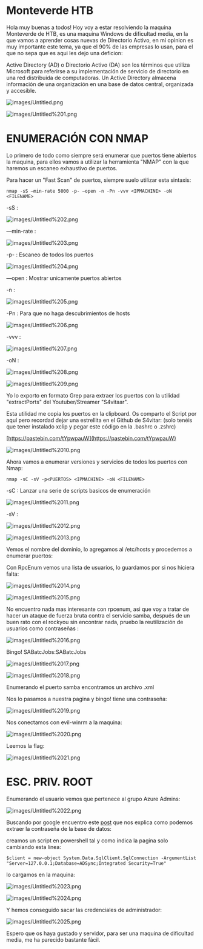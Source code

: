 # Monteverde HTB

Hola muy buenas a todos! Hoy voy a estar resolviendo la maquina Monteverde de  HTB, es una maquina Windows de dificultad media, en la que vamos a aprender cosas nuevas de Directorio Activo, en mi opinion es muy importante este tema, ya que el 90% de las empresas lo usan, para el que no sepa que es aqui les dejo una deficion:

Active Directory (AD) o Directorio Activo (DA) son los términos que utiliza Microsoft para referirse a su implementación de servicio de directorio en una red distribuida de computadoras. Un Active Directory almacena información de una organización en una base de datos central, organizada y accesible.

![images/Untitled.png](images/Untitled.png)

![images/Untitled%201.png](images/Untitled%201.png)

# **ENUMERACIÓN CON NMAP**

Lo primero de todo como siempre será enumerar que puertos tiene abiertos la maquina, para ellos vamos a utilizar la herramienta "NMAP" con la que haremos un escaneo exhaustivo de puertos.

Para hacer un "Fast Scan" de puertos, siempre suelo utilizar esta sintaxis:

`nmap -sS —min-rate 5000 -p- —open -n -Pn -vvv <IPMACHINE> -oN <FILENAME>` 

-sS : 

![images/Untitled%202.png](images/Untitled%202.png)

—min-rate :

![images/Untitled%203.png](images/Untitled%203.png)

-p- : Escaneo de todos los puertos

![images/Untitled%204.png](images/Untitled%204.png)

—open : Mostrar unicamente puertos abiertos

-n : 

![images/Untitled%205.png](images/Untitled%205.png)

-Pn : Para que no haga descubrimientos de hosts

![images/Untitled%206.png](images/Untitled%206.png)

-vvv : 

![images/Untitled%207.png](images/Untitled%207.png)

-oN :

![images/Untitled%208.png](images/Untitled%208.png)

![images/Untitled%209.png](images/Untitled%209.png)

Yo lo exporto en formato Grep para extraer los puertos con la utilidad "extractPorts" del Youtuber/Streamer "S4vitaar".

Esta utilidad me copia los puertos en la clipboard. Os comparto el Script por aquí pero recordad dejar una estrellita en el Github de S4vitar: (solo tenéis que tener instalado xclip y pegar este código en la .bashrc o .zshrc)

[https://pastebin.com/tYpwpauW](https://pastebin.com/tYpwpauW) 

![images/Untitled%2010.png](images/Untitled%2010.png)

Ahora vamos a enumerar versiones y servicios de todos los puertos con Nmap:

`nmap -sC -sV -p<PUERTOS> <IPMACHINE> -oN <FILENAME>`

-sC : Lanzar una serie de scripts basicos de enumeración

![images/Untitled%2011.png](images/Untitled%2011.png)

-sV : 

![images/Untitled%2012.png](images/Untitled%2012.png)

![images/Untitled%2013.png](images/Untitled%2013.png)

Vemos el nombre del dominio, lo agregamos al /etc/hosts y procedemos a enumerar puertos:

Con RpcEnum vemos una lista de usuarios, lo guardamos por si nos hiciera falta:

![images/Untitled%2014.png](images/Untitled%2014.png)

![images/Untitled%2015.png](images/Untitled%2015.png)

No encuentro nada mas interesante con rpcenum, asi que voy a tratar de hacer un ataque de fuerza bruta contra el servicio samba, después de un buen rato con el rockyou sin encontrar nada, pruebo la reutilización de usuarios como contraseñas :

![images/Untitled%2016.png](images/Untitled%2016.png)

Bingo! SABatcJobs:SABatcJobs

![images/Untitled%2017.png](images/Untitled%2017.png)

![images/Untitled%2018.png](images/Untitled%2018.png)

Enumerando el puerto samba encontramos un archivo .xml

Nos lo pasamos a nuestra pagina y bingo! tiene una contraseña:

![images/Untitled%2019.png](images/Untitled%2019.png)

Nos conectamos con evil-winrm a la maquina:

![images/Untitled%2020.png](images/Untitled%2020.png)

Leemos la flag:

![images/Untitled%2021.png](images/Untitled%2021.png)

# **ESC. PRIV. ROOT**

Enumerando el usuario vemos que pertenece al grupo Azure Admins:

![images/Untitled%2022.png](images/Untitled%2022.png)

Buscando por google encuentro este [post](https://blog.xpnsec.com/azuread-connect-for-redteam/) que nos explica como podemos extraer la contraseña de la base de datos:

creamos un script en powershell tal y como indica la pagina solo cambiando esta linea:

`$client = new-object System.Data.SqlClient.SqlConnection -ArgumentList "Server=127.0.0.1;Database=ADSync;Integrated Security=True"`

lo cargamos en la maquina:

![images/Untitled%2023.png](images/Untitled%2023.png)

![images/Untitled%2024.png](images/Untitled%2024.png)

Y hemos conseguido sacar las credenciales de administrador:

![images/Untitled%2025.png](images/Untitled%2025.png)

Espero que os haya gustado y servidor, para ser una maquina de dificultad media, me ha parecido bastante fácil.